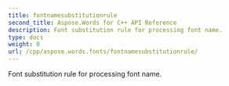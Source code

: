 ```yaml
---
title: fontnamesubstitutionrule
second_title: Aspose.Words for C++ API Reference
description: Font substitution rule for processing font name. 
type: docs
weight: 0
url: /cpp/aspose.words.fonts/fontnamesubstitutionrule/
---
```


Font substitution rule for processing font name. 

